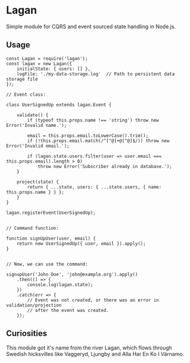 Lagan
=====

Simple module for CQRS and event sourced state handling in Node.js.

Usage
-----   

```
const Lagan = require('lagan');
const lagan = new Lagan({
    initialState: { users: [] },
    logFile: './my-data-storage.log'  // Path to persistent data storage file
});

// Event class:

class UserSignedUp extends lagan.Event {

    validate() {
        if (typeof this.props.name !== 'string') throw new Error('Invalid name.');

        email = this.props.email.toLowerCase().trim();
        if (!this.props.email.match(/^[^@]+@[^@]$/)) throw new Error('Invalid email.');

        if (lagan.state.users.filter(user => user.email === this.props.email).length > 0)
            throw new Error('Subscriber already in database.');
    }

    project(state) {
        return { ...state, users: { ...state.users, { name: this.props.name } } };
    }
}

lagan.registerEvent(UserSignedUp);


// Command function:

function signUpUser(user, email) {
    return new UserSignedUp({ user, email }).apply();
}


// Now, we can use the command:

signupUser('John Doe', 'john@example.org').apply()
    .then(() => {
        console.log(lagan.state);
    })
    .catch(err => {
        // Event was not created, or there was an error in validation/projection
        // after the event was created.
    });
```

Curiosities
-----------

This module got it's name from the river Lagan, which flows through Swedish hicksvilles like
Vaggeryd, Ljungby and Alla Har En Ko I Värnamo.


